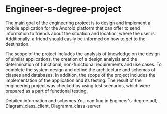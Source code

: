 # Engineer-s-degree-project
The main goal of the engineering project is to design and implement a mobile application for the Android platform that can offer to send information to friends about the situation and location, where the user is. Additionally, a friend should easily be informed on how to get to the destination.

The scope of the project includes the analysis of knowledge on the design of similar applications, the creation of a design analysis and the determination of functional, non-functional requirements and use cases. To complete the system design and define the architecture and schemas of classes and databases. In addition, the scope of the project includes the implementation of the application and its testing. The result of the engineering project was checked by using test scenarios, which were prepared as a part of functional testing.

Detailed information and schemes You can find in Engineer's-degree.pdf, Diagram_class_client, Diagramm_class-server
